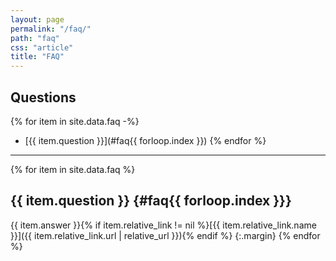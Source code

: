 ```yaml
---
layout: page
permalink: "/faq/"
path: "faq"
css: "article"
title: "FAQ"
---
```

## Questions
{% for item in site.data.faq -%}
- [{{ item.question }}](#faq{{ forloop.index }})
{% endfor %}
---
{% for item in site.data.faq %}
## {{ item.question }} {#faq{{ forloop.index }}}
{{ item.answer }}{% if item.relative_link != nil %}[{{ item.relative_link.name }}]({{ item.relative_link.url | relative_url }}){% endif %}
{:.margin}
{% endfor %}